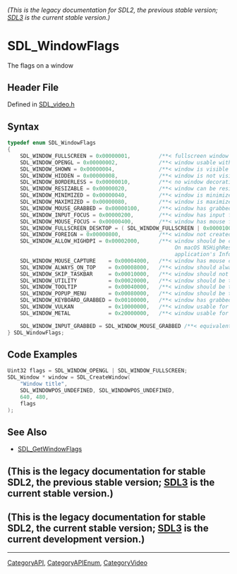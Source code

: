 ###### (This is the legacy documentation for SDL2, the previous stable version; [SDL3](https://wiki.libsdl.org/SDL3/) is the current stable version.)
# SDL_WindowFlags

The flags on a window

## Header File

Defined in [SDL_video.h](https://github.com/libsdl-org/SDL/blob/SDL2/include/SDL_video.h)

## Syntax

```c
typedef enum SDL_WindowFlags
{
    SDL_WINDOW_FULLSCREEN = 0x00000001,         /**< fullscreen window */
    SDL_WINDOW_OPENGL = 0x00000002,             /**< window usable with OpenGL context */
    SDL_WINDOW_SHOWN = 0x00000004,              /**< window is visible */
    SDL_WINDOW_HIDDEN = 0x00000008,             /**< window is not visible */
    SDL_WINDOW_BORDERLESS = 0x00000010,         /**< no window decoration */
    SDL_WINDOW_RESIZABLE = 0x00000020,          /**< window can be resized */
    SDL_WINDOW_MINIMIZED = 0x00000040,          /**< window is minimized */
    SDL_WINDOW_MAXIMIZED = 0x00000080,          /**< window is maximized */
    SDL_WINDOW_MOUSE_GRABBED = 0x00000100,      /**< window has grabbed mouse input */
    SDL_WINDOW_INPUT_FOCUS = 0x00000200,        /**< window has input focus */
    SDL_WINDOW_MOUSE_FOCUS = 0x00000400,        /**< window has mouse focus */
    SDL_WINDOW_FULLSCREEN_DESKTOP = ( SDL_WINDOW_FULLSCREEN | 0x00001000 ),
    SDL_WINDOW_FOREIGN = 0x00000800,            /**< window not created by SDL */
    SDL_WINDOW_ALLOW_HIGHDPI = 0x00002000,      /**< window should be created in high-DPI mode if supported.
                                                     On macOS NSHighResolutionCapable must be set true in the
                                                     application's Info.plist for this to have any effect. */
    SDL_WINDOW_MOUSE_CAPTURE    = 0x00004000,   /**< window has mouse captured (unrelated to MOUSE_GRABBED) */
    SDL_WINDOW_ALWAYS_ON_TOP    = 0x00008000,   /**< window should always be above others */
    SDL_WINDOW_SKIP_TASKBAR     = 0x00010000,   /**< window should not be added to the taskbar */
    SDL_WINDOW_UTILITY          = 0x00020000,   /**< window should be treated as a utility window */
    SDL_WINDOW_TOOLTIP          = 0x00040000,   /**< window should be treated as a tooltip */
    SDL_WINDOW_POPUP_MENU       = 0x00080000,   /**< window should be treated as a popup menu */
    SDL_WINDOW_KEYBOARD_GRABBED = 0x00100000,   /**< window has grabbed keyboard input */
    SDL_WINDOW_VULKAN           = 0x10000000,   /**< window usable for Vulkan surface */
    SDL_WINDOW_METAL            = 0x20000000,   /**< window usable for Metal view */

    SDL_WINDOW_INPUT_GRABBED = SDL_WINDOW_MOUSE_GRABBED /**< equivalent to SDL_WINDOW_MOUSE_GRABBED for compatibility */
} SDL_WindowFlags;
```

## Code Examples

```c
Uint32 flags = SDL_WINDOW_OPENGL | SDL_WINDOW_FULLSCREEN;
SDL_Window * window = SDL_CreateWindow(
    "Window title",
    SDL_WINDOWPOS_UNDEFINED, SDL_WINDOWPOS_UNDEFINED,
    640, 480,
    flags
);
```

## See Also

- [SDL_GetWindowFlags](SDL_GetWindowFlags)


## (This is the legacy documentation for stable SDL2, the previous stable version; [SDL3](https://wiki.libsdl.org/SDL3/) is the current stable version.)



## (This is the legacy documentation for stable SDL2, the current stable version; [SDL3](https://wiki.libsdl.org/SDL3/) is the current development version.)



----
[CategoryAPI](CategoryAPI), [CategoryAPIEnum](CategoryAPIEnum), [CategoryVideo](CategoryVideo)

